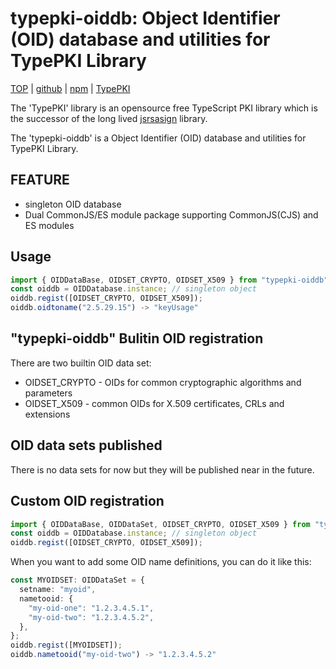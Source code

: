 typepki-oiddb: Object Identifier (OID) database and utilities for TypePKI Library
=================================================================================

[TOP](https://kjur.github.io/typepki-oiddb/) | [github](https://github.com/kjur/typepki-oiddb) | [npm](https://www.npmjs.com/package/typepki-oiddb) | [TypePKI](https://kjur.github.io/typepki/) 

The 'TypePKI' library is an opensource free TypeScript PKI library which is the successor of the long lived [jsrsasign](https://kjur.github.io/jsrsasign) library.

The 'typepki-oiddb' is a Object Identifier (OID) database and utilities for TypePKI Library.

## FEATURE
- singleton OID database
- Dual CommonJS/ES module package supporting CommonJS(CJS) and ES modules

## Usage
```ts
import { OIDDataBase, OIDSET_CRYPTO, OIDSET_X509 } from "typepki-oiddb";
const oiddb = OIDDatabase.instance; // singleton object
oiddb.regist([OIDSET_CRYPTO, OIDSET_X509]);
oiddb.oidtoname("2.5.29.15") -> "keyUsage"
```

## "typepki-oiddb" Bulitin OID registration

There are two builtin OID data set:

- OIDSET_CRYPTO - OIDs for common cryptographic algorithms and parameters
- OIDSET_X509 - common OIDs for X.509 certificates, CRLs and extensions

## OID data sets published

There is no data sets for now but they will be published near in the future.

## Custom OID registration

```ts
import { OIDDataBase, OIDDataSet, OIDSET_CRYPTO, OIDSET_X509 } from "typepki-oiddb";
const oiddb = OIDDatabase.instance; // singleton object
oiddb.regist([OIDSET_CRYPTO, OIDSET_X509]);
```

When you want to add some OID name definitions, you can do it like this:

```ts
const MYOIDSET: OIDDataSet = {
  setname: "myoid",
  nametooid: {
    "my-oid-one": "1.2.3.4.5.1",
    "my-oid-two": "1.2.3.4.5.2",
  },
};
oiddb.regist([MYOIDSET]);
oiddb.nametooid("my-oid-two") -> "1.2.3.4.5.2"
```
